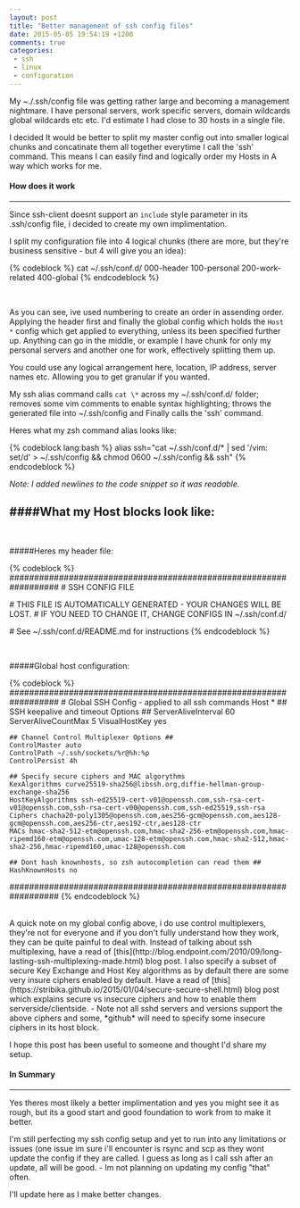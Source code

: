 ```yaml
---
layout: post
title: "Better management of ssh config files"
date: 2015-05-05 19:54:19 +1200
comments: true
categories:
 - ssh
 - linux
 - configuration
---
```


My ~./.ssh/config file was getting rather large and becoming a management nightmare. I have personal servers, work specific servers, domain wildcards
global wildcards etc etc. I'd estimate I had close to 30 hosts in a single file.

I decided It would be better to split my master config out into smaller logical chunks and concatinate them all together everytime I call the 'ssh' command.
This means I can easily find and logically order my Hosts in A way which works for me.

<!--more-->

#### How does it work
---
Since ssh-client doesnt support an `include` style parameter in its .ssh/config file, i decided to create my own implimentation.

I split my configuration file into 4 logical chunks (there are more, but they're business sensitive - but 4 will give you an idea):

{% codeblock %}
cat ~/.ssh/conf.d/
   000-header
   100-personal
   200-work-related
   400-global
{% endcodeblock %}

<br>

As you can see, ive used numbering to create an order in assending order. Applying the header first and finally the global config which holds the `Host *` config which get applied to everything, unless its been specified further up.
Anything can go in the middle, or example I have chunk for only my personal servers and another one for work, effectively splitting them up.

You could use any logical arrangement here, location, IP address, server names etc. Allowing you to get granular if you wanted.

My ssh alias command calls `cat \*` across my ~/.ssh/conf.d/ folder; removes some vim comments to enable syntax highlighting; throws the generated file into ~/.ssh/config and Finally calls the 'ssh' command.

Heres what my zsh command alias looks like:

{% codeblock lang:bash %}
alias ssh="cat ~/.ssh/conf.d/\* |
  sed '/vim: set/d' > ~/.ssh/config &&
  chmod 0600 ~/.ssh/config && ssh"
{% endcodeblock %}

*Note: I added newlines to the code snippet so it was readable.*

####What my Host blocks look like:
---
<br>

#####Heres my header file:

{% codeblock %}
\##################################################################
\# SSH CONFIG FILE

\# THIS FILE IS AUTOMATICALLY GENERATED - YOUR CHANGES WILL BE LOST.
\# IF YOU NEED TO CHANGE IT, CHANGE CONFIGS IN ~/.ssh/conf.d/

\# See ~/.ssh/conf.d/README.md for instructions
{% endcodeblock %}

<br>

#####Global host configuration:


{% codeblock %}
\##################################################################
\# Global SSH Config - applied to all ssh commands
Host *
    ## SSH keepalive and timeout Options ##
    ServerAliveInterval 60
    ServerAliveCountMax 5
    VisualHostKey yes

    ## Channel Control Multiplexer Options ##
    ControlMaster auto
    ControlPath ~/.ssh/sockets/%r@%h:%p
    ControlPersist 4h

    ## Specify secure ciphers and MAC algorythms
    KexAlgorithms curve25519-sha256@libssh.org,diffie-hellman-group-exchange-sha256
    HostKeyAlgorithms ssh-ed25519-cert-v01@openssh.com,ssh-rsa-cert-v01@openssh.com,ssh-rsa-cert-v00@openssh.com,ssh-ed25519,ssh-rsa
    Ciphers chacha20-poly1305@openssh.com,aes256-gcm@openssh.com,aes128-gcm@openssh.com,aes256-ctr,aes192-ctr,aes128-ctr
    MACs hmac-sha2-512-etm@openssh.com,hmac-sha2-256-etm@openssh.com,hmac-ripemd160-etm@openssh.com,umac-128-etm@openssh.com,hmac-sha2-512,hmac-sha2-256,hmac-ripemd160,umac-128@openssh.com

    ## Dont hash knownhosts, so zsh autocompletion can read them ##
    HashKnownHosts no

##################################################################
{% endcodeblock %}

<br>
A quick note on my global config above, i do use control multiplexers, they're not for everyone and if you don't fully understand how they work, they can be quite painful to deal with. Instead of talking about ssh multiplexing, have a read of [this](http://blog.endpoint.com/2010/09/long-lasting-ssh-multiplexing-made.html) blog post.
I also specify a subset of secure Key Exchange and Host Key algorithms as by default there are some very insure ciphers enabled by default. Have a read of [this](https://stribika.github.io/2015/01/04/secure-secure-shell.html) blog post which explains secure vs insecure ciphers and how to enable them serverside/clientside. - Note not all sshd servers and versions support the above ciphers and some, *github* will need to specify some insecure ciphers in its host block.

I hope this post has been useful to someone and thought I'd share my setup.

#### In Summary
---
Yes theres most likely a better implimentation and yes you might see it as rough, but its a good start and good foundation to work from to make it better.

I'm still perfecting my ssh config setup and yet to run into any limitations or issues
(one issue im sure i'll encounter is rsync and scp as they wont update the config if they are called.
I guess as long as I call ssh after an update, all will be good. - Im not planning on updating my config "that" often.

I'll update here as I make better changes.
